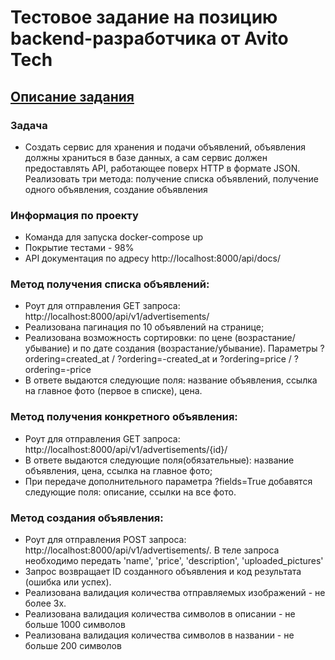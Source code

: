 # Тестовое задание на позицию backend-разработчика от Avito Tech

## [Описание задания](https://t.me/pythontalk_ru/1511)

### Задача
* Создать сервис для хранения и подачи объявлений, объявления должны храниться в базе данных, а сам сервис должен предоставлять API, работающее поверх HTTP в формате JSON. Реализовать три метода: получение списка объявлений, получение одного объявления, создание объявления

### Информация по проекту
* Команда для запуска docker-compose up
* Покрытие тестами - 98%
* API документация по адресу http://localhost:8000/api/docs/



### Метод получения списка объявлений:
* Роут для отправления GET запроса: http://localhost:8000/api/v1/advertisements/
* Реализована пагинация по 10 объявлений на странице;
* Реализована возможность сортировки: по цене (возрастание/убывание) и по дате создания (возрастание/убывание). Параметры ?ordering=created_at / ?ordering=-created_at и
?ordering=price / ?ordering=-price
* В ответе выдаются следующие поля: название объявления, ссылка на главное фото (первое в списке), цена.

### Метод получения конкретного объявления:
* Роут для отправления GET запроса: http://localhost:8000/api/v1/advertisements/{id}/
* В ответе выдаются следующие поля(обязательные): название объявления, цена, ссылка на главное фото;
* При передаче дополнительного параметра ?fields=True добавятся следующие поля: описание, ссылки на все фото.

### Метод создания объявления:
* Роут для отправления POST запроса: http://localhost:8000/api/v1/advertisements/. В теле запроса необходимо передать 'name', 'price', 'description', 'uploaded_pictures'
* Запрос ️возвращает ID созданного объявления и код результата (ошибка или успех).
* Реализована валидация количества отправляемых изображений - не более 3х.
* Реализована валидация количества символов в описании - не больше 1000 символов
* Реализована валидация количества символов в названии - не больше 200 символов
